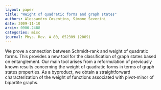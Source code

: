 ```yaml
---
layout: paper
title: "Weight of quadratic forms and graph states"
authors: Alessandro Cosentino, Simone Severini
date: 2009-11-10
arxiv: 0906.2488
categories: misc
journal: Phys. Rev. A 80, 052309 (2009) 
---
```


We prove a connection between Schmidt-rank and weight of quadratic forms. This provides a new tool for the classification of graph states based on entanglement. Our main tool arises from a reformulation of previously known results concerning the weight of quadratic forms in terms of graph states properties. As a byproduct, we obtain a straightforward characterization of the weight of functions associated with pivot-minor of bipartite graphs.